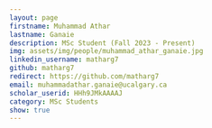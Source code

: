 ```yaml
---
layout: page
firstname: Muhammad Athar
lastname: Ganaie
description: MSc Student (Fall 2023 - Present)
img: assets/img/people/muhammad_athar_ganaie.jpg
linkedin_username: matharg7
github: matharg7
redirect: https://github.com/matharg7
email: muhammadathar.ganaie@ucalgary.ca
scholar_userid: HHh9JMkAAAAJ
category: MSc Students
show: true
---
```

